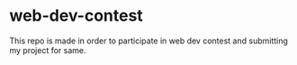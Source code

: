 # web-dev-contest
This repo is made in order to participate in web dev contest and submitting my project for same.
